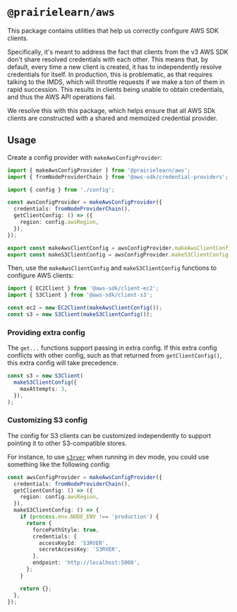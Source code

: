 # `@prairielearn/aws`

This package contains utilities that help us correctly configure AWS SDK clients.

Specifically, it's meant to address the fact that clients from the v3 AWS SDK don't share resolved credentials with each other. This means that, by default, every time a new client is created, it has to independently resolve credentials for itself. In production, this is problematic, as that requires talking to the IMDS, which will throttle requests if we make a ton of them in rapid succession. This results in clients being unable to obtain credentials, and thus the AWS API operations fail.

We resolve this with this package, which helps ensure that all AWS SDk clients are constructed with a shared and memoized credential provider.

## Usage

Create a config provider with `makeAwsConfigProvider`:

```ts
import { makeAwsConfigProvider } from '@prairielearn/aws';
import { fromNodeProviderChain } from '@aws-sdk/credential-providers';

import { config } from './config';

const awsConfigProvider = makeAwsConfigProvider({
  credentials: fromNodeProviderChain(),
  getClientConfig: () => ({
    region: config.awsRegion,
  }),
});

export const makeAwsClientConfig = awsConfigProvider.makeAwsClientConfig;
export const makeS3ClientConfig = awsConfigProvider.makeS3ClientConfig;
```

Then, use the `makeAwsClientConfig` and `makeS3ClientConfig` functions to configure AWS clients:

```ts
import { EC2Client } from '@aws-sdk/client-ec2';
import { S3Client } from '@aws-sdk/client-s3';

const ec2 = new EC2Client(makeAwsClientConfig());
const s3 = new S3Client(makeS3ClientConfig());
```

### Providing extra config

The `get...` functions support passing in extra config. If this extra config conflicts with other config, such as that returned from `getClientConfig()`, this extra config will take precedence.

```ts
const s3 = new S3Client(
  makeS3ClientConfig({
    maxAttempts: 3,
  }),
);
```

### Customizing S3 config

The config for S3 clients can be customized independently to support pointing it to other S3-compatible stores.

For instance, to use [`s3rver`](https://github.com/jamhall/s3rver) when running in dev mode, you could use something like the following config:

```ts
const awsConfigProvider = makeAwsConfigProvider({
  credentials: fromNodeProviderChain(),
  getClientConfig: () => ({
    region: config.awsRegion,
  }),
  makeS3ClientConfig: () => {
    if (process.env.NODE_ENV !== 'production') {
      return {
        forcePathStyle: true,
        credentials: {
          accessKeyId: 'S3RVER',
          secretAccessKey: 'S3RVER',
        },
        endpoint: 'http://localhost:5000',
      };
    }

    return {};
  },
});
```
